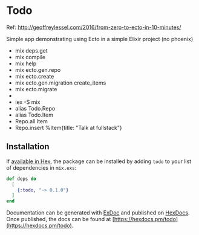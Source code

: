 # Todo

Ref:
http://geoffreylessel.com/2016/from-zero-to-ecto-in-10-minutes/

Simple app demonstrating using Ecto in a simple Elixir project (no phoenix)

- mix deps.get
- mix compile
- mix help
- mix ecto.gen.repo
- mix ecto.create
- mix ecto.gen.migration create_items
- mix ecto.migrate
- 
- iex -S mix
- alias Todo.Repo
- alias Todo.Item
- Repo.all Item
- Repo.insert %Item{title: "Talk at fullstack"}


## Installation

If [available in Hex](https://hex.pm/docs/publish), the package can be installed
by adding `todo` to your list of dependencies in `mix.exs`:

```elixir
def deps do
  [
    {:todo, "~> 0.1.0"}
  ]
end
```

Documentation can be generated with [ExDoc](https://github.com/elixir-lang/ex_doc)
and published on [HexDocs](https://hexdocs.pm). Once published, the docs can
be found at [https://hexdocs.pm/todo](https://hexdocs.pm/todo).

